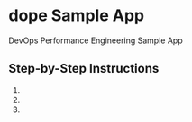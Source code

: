 # dope Sample App
DevOps Performance Engineering Sample App

## Step-by-Step Instructions 
1.
2.
3.
